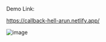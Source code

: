 Demo Link:

https://callback-hell-arun.netlify.app/


![image](https://user-images.githubusercontent.com/14010423/110236824-03108600-7f5e-11eb-8162-7b9b247ce29b.png)
